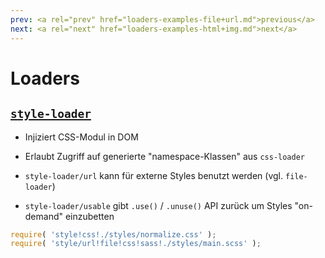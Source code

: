 ```yaml
---
prev: <a rel="prev" href="loaders-examples-file+url.md">previous</a>
next: <a rel="next" href="loaders-examples-html+img.md">next</a>
---
```


# Loaders

## [`style-loader`](https://github.com/webpack/style-loader)

- Injiziert CSS-Modul in DOM

- Erlaubt Zugriff auf generierte "namespace-Klassen" aus `css-loader`

- `style-loader/url` kann für externe Styles benutzt werden (vgl. `file-loader`)

- `style-loader/usable` gibt `.use()` / `.unuse()` API zurück um Styles "on-demand" einzubetten

```js
require( 'style!css!./styles/normalize.css' );
require( 'style/url!file!css!sass!./styles/main.scss' );
```
<!--{data-bespoke-bullet}-->
